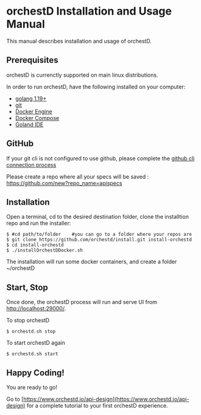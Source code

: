 # orchestD Installation and Usage Manual
This manual describes installation and usage of orchestD.

## Prerequisites 

orchestD is currenctly supported on main linux distributions.

In order to run orchestD, have the following installed on your computer:
* [golang 1.19+](https://go.dev/doc/install)    
* [git](https://git-scm.com/book/en/v2/Getting-Started-Installing-Git)
* [Docker Engine](https://docs.docker.com/engine/install/)
* [Docker Compose](https://docs.docker.com/compose/install/)
* [Goland IDE](https://www.jetbrains.com/go/)


## GitHub

If your git cli is not configured to use github, please complete the [github cli connection process](https://github.com/orchestd/install/tree/main/connect-github.md)

Please create a repo where all your specs will be saved : https://github.com/new?repo_name=apispecs

## Installation

Open a terminal, cd to the desired destination folder, clone the installtion repo and run the installer:
```
$ #cd path/to/folder    #you can go to a folder where your repos are
$ git clone https://github.com/orchestd/install.git install-orchestd
$ cd install-orchestd
$ ./installOrchestDDocker.sh
```

The installation will run some docker containers, and create a folder ~/orchestD

## Start, Stop 

Once done, the orchestD process will run and serve UI from [http://localhost:29000/](http://localhost:29000/).

To stop orchestD
```
$ orchestd.sh stop
```

To start orchestD again
```
$ orchestd.sh start
```

## Happy Coding!

You are ready to go!

Go to  [https://www.orchestd.io/api-design](https://www.orchestd.io/api-design) for a complete tutorial to your first orchestD experience.


